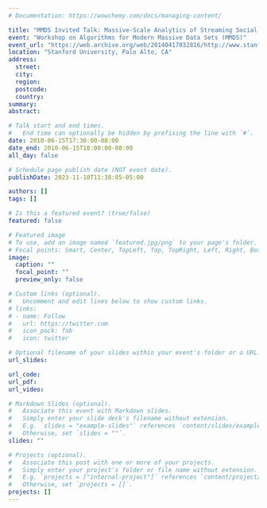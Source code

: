 ```yaml
---
# Documentation: https://wowchemy.com/docs/managing-content/

title: "MMDS Invited Talk: Massive-Scale Analytics of Streaming Social Networks"
event: "Workshop on Algorithms for Modern Massive Data Sets (MMDS)"
event_url: "https://web.archive.org/web/20140417032816/http://www.stanford.edu/group/mmds/mmds2010.html"
location: "Stanford University, Palo Alto, CA"
address:
  street:
  city:
  region:
  postcode:
  country:
summary:
abstract:

# Talk start and end times.
#   End time can optionally be hidden by prefixing the line with `#`.
date: 2010-06-15T17:30:00-08:00
date_end: 2010-06-15T18:00:00-08:00
all_day: false

# Schedule page publish date (NOT event date).
publishDate: 2023-11-10T11:38:05-05:00

authors: []
tags: []

# Is this a featured event? (true/false)
featured: false

# Featured image
# To use, add an image named `featured.jpg/png` to your page's folder. 
# Focal points: Smart, Center, TopLeft, Top, TopRight, Left, Right, BottomLeft, Bottom, BottomRight.
image:
  caption: ""
  focal_point: ""
  preview_only: false

# Custom links (optional).
#   Uncomment and edit lines below to show custom links.
# links:
# - name: Follow
#   url: https://twitter.com
#   icon_pack: fab
#   icon: twitter

# Optional filename of your slides within your event's folder or a URL.
url_slides:

url_code:
url_pdf:
url_video:

# Markdown Slides (optional).
#   Associate this event with Markdown slides.
#   Simply enter your slide deck's filename without extension.
#   E.g. `slides = "example-slides"` references `content/slides/example-slides.md`.
#   Otherwise, set `slides = ""`.
slides: ""

# Projects (optional).
#   Associate this post with one or more of your projects.
#   Simply enter your project's folder or file name without extension.
#   E.g. `projects = ["internal-project"]` references `content/project/deep-learning/index.md`.
#   Otherwise, set `projects = []`.
projects: []
---
```

